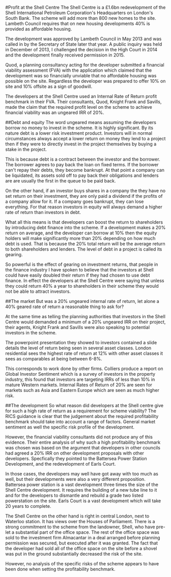 #Profit at the Shell Centre
The Shell Centre is a £1.6bn redevelopment of the Shell International Petroleum Corporation's Headquarters on London's South Bank. The scheme will add more than 800 new homes to the site. Lambeth Council requires that on new housing developments 40% is provided as affordable housing. 

The development was approved by Lambeth Council in May 2013 and was called in by the Secretary of State later that year. A public inquiry was held in December of 2013, I challenged the decision in the High Court in 2014 and the development finally received permission in 2015.

Quod, a planning consultancy acting for the developer submitted a financial viability assessment (FVA) with the application which claimed that the development was so financially unviable that no affordable housing was possible on the site. Regardless the developer was prepared to offer 10% on site and 10% offsite as a sign of goodwill. 

The developers at the Shell Centre used an Internal Rate of Return profit benchmark in their FVA. Their consultants, Quod, Knight Frank and Savills, made the claim that the required profit level on the scheme to achieve financial viability was an ungeared IRR of 20%. 

##Debt and equity
The word ungeared means assuming the developers borrow no money to invest in the scheme. It is highly significant. By its nature debt is a lower risk investment product. Investors will in normal circumstances always accept a lower return on money they lend to a project then if they were to directly invest in the project themselves by buying a stake in the project. 

This is because debt is a contract between the investor and the borrower. The borrower agrees to pay back the loan on fixed terms. If the borrower can't repay their debts, they become bankrupt. At that point a company can be liquidated, its assets sold off to pay back their obligations and lenders are are usually the first in the queue to be paid back. 

On the other hand, if an investor buys shares in a company the they have no set return on their investment, they are only paid a dividend if the profits of a company allow for it. If a company goes bankrupt, they can lose everything. For that reason investors in equity will always demand a higher rate of return than investors in debt. 

What all this means is that developers can boost the return to shareholders by introducing debt finance into the scheme. If a development makes a 20% return on average, and the developer can borrow at 10% then the equity holders will make significantly more than 20% depending on how much debt is used. That is because the 20% total return will be the average return to both shareholders and lenders. The level of debt in a project is called its gearing.  

So powerful is the effect of gearing on investment returns, that people in the finance industry I have spoken to believe that the investors at Shell could have easily doubled their return if they had chosen to use debt finance. In effect the developers at the Shell Centre were saying that unless they could return 40% a year to shareholders in their scheme they would not be able to attract investors. 

##The market
But was a 20% ungeared internal rate of return, let alone a 40% geared rate of return a reasonable thing to ask for? 

At the same time as telling the planning authorities that investors in the Shell Centre would demanded a minimum of a 20% ungeared IRR on their project, their agents, Knight Frank and Savills were also speaking to potential investors in the scheme. 

The powerpoint presentation they showed to investors contained a slide details the level of return being seen in several asset classes. London residential sees the highest rate of return at 12% with other asset classes it sees as comparables at being between 6-8%.

This corresponds to work done by other firms. Colliers produce a report on Global Investor Sentiment which is a survey of investors in the property industry, this found that investors are targeting IRRs of less than 10% in mature Western markets. Internal Rates of Return of 20% are seen for markets such as Asia and Eastern Europe which are seen as much higher risk.

##The development
So what reason did developers at the Shell centre give for such a high rate of return as a requirement for scheme viability?  The RICS guidance is clear that the judgement about the required profitability benchmark should take into account a range of factors. General market sentiment as well the specific risk profile of the development. 

However, the financial viability consultants did not produce any of this evidence. Their entire analysis of why such a high profitability benchmark was chosen was based on the argument that developers in other councils had agreed a 20% IRR on other development proposals with other developers. Specfically they pointed to the Battersea Power Station Development, and the redevelopment of Earls Court. 

In those cases, the developers may well have got away with too much as well, but their developments were also a very different proposition. Battersea power station is a vast development three times the size of the Shell Centre development. It requires the building of a new tube line to it and for the developers to dismantle and rebuild a grade two listed powerstation on the site. Earls Court is a vast development which will take 20 years to complete. 

The Shell Centre on the other hand is right in central London, next to Waterloo station. It has views over the Houses of Parliament. There is a strong commitment to the scheme from the landowner, Shell, who have pre-let a substantial part of the office space. The rest of the office space was sold to the investment firm Almacantar in a deal arranged before planning permission was secured, but executed after it was granted. The fact that the developer had sold all of the office space on the site before a shovel was put in the ground substantially decreased the risk of the site.

However, no analysis of the specific risks of the scheme appears to have been done when setting the profitability benchmark. 